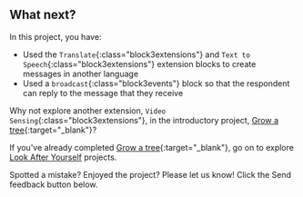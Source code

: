 ## What next?

In this project, you have:
+ Used the `Translate`{:class="block3extensions"} and `Text to Speech`{:class="block3extensions"} extension blocks to create messages in another language
+ Used a `broadcast`{:class="block3events"} block so that the respondent can reply to the message that they receive

Why not explore another extension, `Video Sensing`{:class="block3extensions"}, in the introductory project, [Grow a tree](https://projects.raspberrypi.org/en/projects/grow-a-tree){:target="_blank"}?

If you've already completed [Grow a tree](https://learning-admin.raspberrypi.org/en/projects/grow-a-tree){:target="_blank"}, go on to explore [Look After Yourself](https://projects.raspberrypi.org/en/pathways/look-after-yourself) projects.

Spotted a mistake? Enjoyed the project? Please let us know! Click the Send feedback button below.
